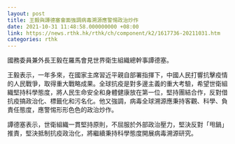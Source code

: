 ```yaml
---
layout: post
title: 王毅與譚德塞會面強調病毒溯源應警惕政治炒作
date: 2021-10-31 11:48:58.000000000 +08:00
link: https://news.rthk.hk/rthk/ch/component/k2/1617736-20211031.htm
categories: rthk
---
```


國務委員兼外長王毅在羅馬會見世界衛生組織總幹事譚德塞。

王毅表示，一年多來，在國家主席習近平親自部署指揮下，中國人民打響抗擊疫情的人民戰爭，取得重大戰略成果。全球抗疫是對多邊主義的重大考驗，希望世衛組織堅持科學態度，將人民生命安全和身體健康放在第一位，堅持團結合作，反對借抗疫搞政治化、標籤化和污名化。他又強調，病毒全球溯源應秉持客觀、科學、負責任態度，應警惕形形色色的政治炒作。

譚德塞表示，世衛組織一貫堅持原則，不屈服於外部政治壓力，堅決反對「甩鍋」推責，堅決抵制抗疫政治化，將繼續秉持科學態度開展病毒溯源研究。
